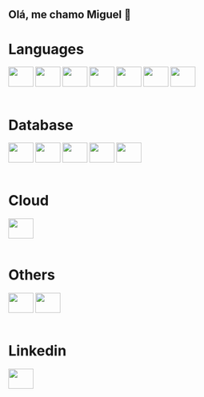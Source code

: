 ## Olá, me chamo Miguel 👋

<div>
  <h1>Languages</h1>
  <img src="https://cdn.jsdelivr.net/gh/devicons/devicon@latest/icons/java/java-original.svg" height="40" width="50"/>
  <img src="https://cdn.jsdelivr.net/gh/devicons/devicon@latest/icons/javascript/javascript-original.svg" height="40" width="50"/>
  <img src="https://cdn.jsdelivr.net/gh/devicons/devicon@latest/icons/python/python-original.svg" height="40" width="50"/>
  <img src="https://cdn.jsdelivr.net/gh/devicons/devicon@latest/icons/typescript/typescript-original.svg" height="40" width="50"/>
  <img src="https://cdn.jsdelivr.net/gh/devicons/devicon@latest/icons/nodejs/nodejs-original-wordmark.svg" height="40" width="50"/>
  <img src="https://cdn.jsdelivr.net/gh/devicons/devicon@latest/icons/html5/html5-original.svg" height="40" width="50"/>
  <img src="https://cdn.jsdelivr.net/gh/devicons/devicon@latest/icons/css3/css3-original.svg" height="40" width="50"/>         
</div>

<div style="display: inline_block"><br>
  <h1>Database</h1>
  <img src="https://cdn.jsdelivr.net/gh/devicons/devicon@latest/icons/mysql/mysql-original.svg" height="40" width="50"/>
  <img src="https://cdn.jsdelivr.net/gh/devicons/devicon@latest/icons/postgresql/postgresql-original.svg" height="40" width="50"/>
  <img src="https://cdn.jsdelivr.net/gh/devicons/devicon@latest/icons/postman/postman-original.svg" height="40" width="50"/>
  <img src="https://cdn.jsdelivr.net/gh/devicons/devicon@latest/icons/dynamodb/dynamodb-original.svg" height="40" width="50"/>
  <img src="https://cdn.jsdelivr.net/gh/devicons/devicon@latest/icons/mongodb/mongodb-original.svg" height="40" width="50"/>
</div>

<div style="display: inline_block"><br>
  <h1>Cloud</h1>
  <img src="https://cdn.jsdelivr.net/gh/devicons/devicon@latest/icons/amazonwebservices/amazonwebservices-original-wordmark.svg" height="40" width="50"/> 
</div>

<div style="display: inline_block"><br>
  <h1>Others</h1>
  <img src="https://cdn.jsdelivr.net/gh/devicons/devicon@latest/icons/docker/docker-original.svg" height="40" width="50"/> 
  <img src="https://cdn.jsdelivr.net/gh/devicons/devicon@latest/icons/git/git-original.svg" height="40" width="50"/>          
</div>

<div style="display: inline_block"><br>
  <h1>Linkedin</h1>
  <a href=https://www.linkedin.com/in/ant%C3%B4nio-miguel-dos-santos-almeida-46a99934a target="_blank"><img src="https://cdn.jsdelivr.net/gh/devicons/devicon@latest/icons/linkedin/linkedin-original.svg" height="40" width="50"/>    
</div>

